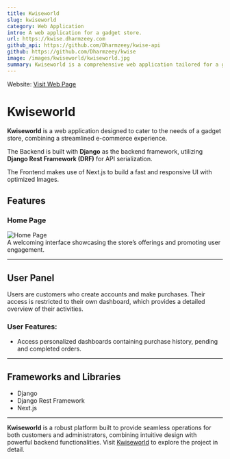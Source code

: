 ```yaml
---  
title: Kwiseworld
slug: kwiseworld
category: Web Application
intro: A web application for a gadget store.
url: https://kwise.dharmzeey.com
github_api: https://github.com/Dharmzeey/kwise-api
github: https://github.com/Dharmzeey/kwise
image: /images/kwiseworld/kwiseworld.jpg
summary: Kwiseworld is a comprehensive web application tailored for a gadget store, offering a seamless e-commerce experience. Built with Django and Django Rest Framework for a robust backend and Next.js for a responsive and optimized frontend, it ensures smooth operations for both customers and administrators. The platform consist of a user-friendly home page, personalized user pages for managing orders and purchase history, and a secure environment for transactions. Kwiseworld combines intuitive design with powerful backend functionalities to deliver an exceptional shopping experience. 
---
```


Website: [Visit Web Page](https://kwise.dharmzeey.com)  

# Kwiseworld  

**Kwiseworld** is a web application designed to cater to the needs of a gadget store, combining a streamlined e-commerce experience.

The  Backend is built with **Django** as the backend framework, utilizing **Django Rest Framework (DRF)** for API serialization.

The Frontend makes use of Next.js to build a fast and responsive UI with optimized Images.

## Features

### Home Page
![Home Page](/images/kwiseworld/kwiseworld.jpg)  
A welcoming interface showcasing the store’s offerings and promoting user engagement.

---

## User Panel
Users are customers who create accounts and make purchases. Their access is restricted to their own dashboard, which provides a detailed overview of their activities.


### **User Features**:
- Access personalized dashboards containing purchase history, pending and completed orders.  

---

## Frameworks and Libraries  
- Django  
- Django Rest Framework
- Next.js


---

**Kwiseworld** is a robust platform built to provide seamless operations for both customers and administrators, combining intuitive design with powerful backend functionalities. Visit [Kwiseworld](https://kwiseworld.com) to explore the project in detail.  
